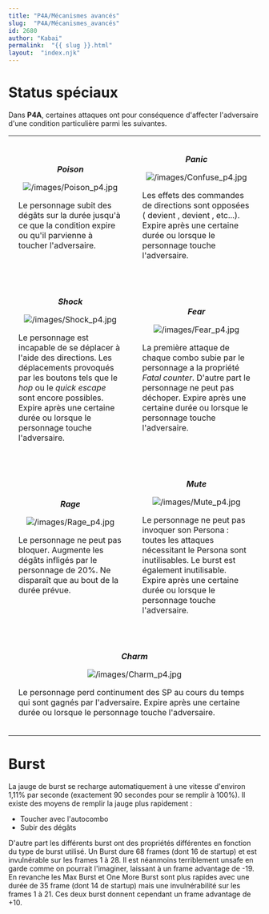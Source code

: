 ```yaml
---
title: "P4A/Mécanismes avancés"
slug:  "P4A/Mécanismes_avancés"
id: 2680
author: "Kabai"
permalink:  "{{ slug }}.html"
layout:  "index.njk"
---
```


# Status spéciaux

Dans **P4A**, certaines attaques ont pour conséquence d'affecter
l'adversaire d'une condition particulière parmi les suivantes.

<table>
<tr>
<td style="padding:20px">
<center>

***Poison***  
  
![](/images/Poison_p4.jpg "/images/Poison_p4.jpg")

</center>

  
Le personnage subit des dégâts sur la durée jusqu'à ce que la condition
expire ou qu'il parvienne à toucher l'adversaire.

</td>
<td style="padding:20px">
<center>

***Panic***  
  
![](/images/Confuse_p4.jpg "/images/Confuse_p4.jpg")

</center>

  
Les effets des commandes de directions sont opposées ( devient , devient
, etc...). Expire après une certaine durée ou lorsque le personnage
touche l'adversaire.

</td>
</tr>
<tr>
<td style="padding:20px">
<center>

***Shock***  
  
![](/images/Shock_p4.jpg "/images/Shock_p4.jpg")

</center>

  
Le personnage est incapable de se déplacer à l'aide des directions. Les
déplacements provoqués par les boutons tels que le *hop* ou le *quick
escape* sont encore possibles. Expire après une certaine durée ou
lorsque le personnage touche l'adversaire.

</td>
<td style="padding:20px">
<center>

***Fear***  
  
![](/images/Fear_p4.jpg "/images/Fear_p4.jpg")

</center>

  
La première attaque de chaque combo subie par le personnage a la
propriété *Fatal counter*. D'autre part le personnage ne peut pas
déchoper. Expire après une certaine durée ou lorsque le personnage
touche l'adversaire.

</td>
</tr>
<tr>
<td style="padding:20px">
<center>

***Rage***  
  
![](/images/Rage_p4.jpg "/images/Rage_p4.jpg")

</center>

  
Le personnage ne peut pas bloquer. Augmente les dégâts infligés par le
personnage de 20%. Ne disparaît que au bout de la durée prévue.

</td>
<td style="padding:20px">
<center>

***Mute***  
  
![](/images/Mute_p4.jpg "/images/Mute_p4.jpg")

</center>

  
Le personnage ne peut pas invoquer son Persona : toutes les attaques
nécessitant le Persona sont inutilisables. Le burst est également
inutilisable. Expire après une certaine durée ou lorsque le personnage
touche l'adversaire.

</td>
</tr>
<tr>
<td style="padding:20px" colspan="2">
<center>

***Charm***  
  
![](/images/Charm_p4.jpg "/images/Charm_p4.jpg")

</center>

  
Le personnage perd continument des SP au cours du temps qui sont gagnés
par l'adversaire. Expire après une certaine durée ou lorsque le
personnage touche l'adversaire.

</td>
</tr>
</table>

# Burst

La jauge de burst se recharge automatiquement à une vitesse d'environ
1,11% par seconde (exactement 90 secondes pour se remplir à 100%). Il
existe des moyens de remplir la jauge plus rapidement :

- Toucher avec l'autocombo
- Subir des dégâts

D'autre part les différents burst ont des propriétés différentes en
fonction du type de burst utilisé. Un Burst dure 68 frames (dont 16 de
startup) et est invulnérable sur les frames 1 à 28. Il est néanmoins
terriblement unsafe en garde comme on pourrait l'imaginer, laissant à un
frame advantage de -19. En revanche les Max Burst et One More Burst sont
plus rapides avec une durée de 35 frame (dont 14 de startup) mais une
invulnérabilité sur les frames 1 à 21. Ces deux burst donnent cependant
un frame advantage de +10.
